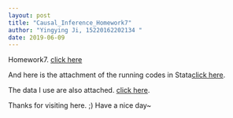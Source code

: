 ```yaml
---
layout: post
title: "Causal_Inference_Homework7"
author: "Yingying Ji, 15220162202134 " 
date: 2019-06-09
---
```

Homework7. [click here]({{site.baseurl}}/assets/HW7_15220162202134.pdf)

And here is the attachment of the running codes in Stata[click here]({{site.baseurl}}/assets/hw7_15220162202134.do). 

The data I use are also attached. [click here]({{site.baseurl}}/assets/hw7data.dta). 

Thanks for visiting here. ;) Have a nice day~
